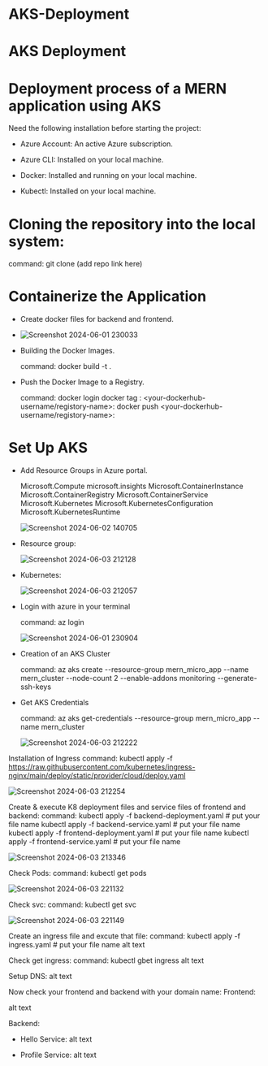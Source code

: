 # AKS-Deployment
# AKS Deployment
# Deployment process of a MERN application using AKS

Need the following installation before starting the project:
- Azure Account: An active Azure subscription.

- Azure CLI: Installed on your local machine.

- Docker: Installed and running on your local machine.

- Kubectl: Installed on your local machine.


# Cloning the repository into the local system:
command: git clone (add repo link here)

# Containerize the Application
- Create docker files for backend and frontend.

- ![Screenshot 2024-06-01 230033](https://github.com/shuklakash1/AKS-Deployment/assets/46483575/38fc50c1-3a25-4e69-8c43-56c2f32be69d)



- Building the Docker Images.

    command: docker build -t <your-image-name> .


- Push the Docker Image to a Registry.

    command: docker login
             docker tag <your-image-name>:<version> <your-dockerhub-username/registory-name>:<version>
             docker push <your-dockerhub-username/registory-name>:<version>

# Set Up AKS
-  Add Resource Groups in Azure portal.

    Microsoft.Compute
    microsoft.insights
    Microsoft.ContainerInstance
    Microsoft.ContainerRegistry
    Microsoft.ContainerService
    Microsoft.Kubernetes
    Microsoft.KubernetesConfiguration
    Microsoft.KubernetesRuntime

   ![Screenshot 2024-06-02 140705](https://github.com/shuklakash1/AKS-Deployment/assets/46483575/8663b11c-b8f9-4e99-b373-22c0a47061e4)


- Resource group:

  ![Screenshot 2024-06-03 212128](https://github.com/shuklakash1/AKS-Deployment/assets/46483575/806a5392-e2f7-4d57-a246-da3f1b790c63)


- Kubernetes:

  ![Screenshot 2024-06-03 212057](https://github.com/shuklakash1/AKS-Deployment/assets/46483575/c7cc1952-7022-47c6-9830-54a934b6db5e)


- Login with azure in your terminal

    command: az login

    ![Screenshot 2024-06-01 230904](https://github.com/shuklakash1/AKS-Deployment/assets/46483575/c7475906-2bcb-4c1c-bc3a-bebb63c49edd)
  

- Creation of an AKS Cluster

    command: az aks create --resource-group mern_micro_app --name mern_cluster --node-count 2 --enable-addons monitoring --generate-ssh-keys

- Get AKS Credentials

    command: az aks get-credentials --resource-group mern_micro_app --name mern_cluster

    ![Screenshot 2024-06-03 212222](https://github.com/shuklakash1/AKS-Deployment/assets/46483575/2b6ab466-7cf9-49da-b5c9-c7268c317c8b)

Installation of Ingress
    command: kubectl apply -f https://raw.githubusercontent.com/kubernetes/ingress-nginx/main/deploy/static/provider/cloud/deploy.yaml

  ![Screenshot 2024-06-03 212254](https://github.com/shuklakash1/AKS-Deployment/assets/46483575/02c43206-a7d5-40f9-8a2b-c1bab1942fa2)


Create & execute K8 deployment files and service files of frontend and backend:
    command: kubectl apply -f backend-deployment.yaml # put your file name 
             kubectl apply -f backend-service.yaml # put your file name 
             kubectl apply -f frontend-deployment.yaml # put your file name 
             kubectl apply -f frontend-service.yaml # put your file name 

   ![Screenshot 2024-06-03 213346](https://github.com/shuklakash1/AKS-Deployment/assets/46483575/a4c14f14-3e48-459e-8748-d80753d56aa7)

   

Check Pods:
    command: kubectl get pods

  ![Screenshot 2024-06-03 221132](https://github.com/shuklakash1/AKS-Deployment/assets/46483575/17fbe9f9-c765-4d28-83ca-84fed267e892)


Check svc:
    command: kubectl get svc

  ![Screenshot 2024-06-03 221149](https://github.com/shuklakash1/AKS-Deployment/assets/46483575/bc9b72d2-ab1b-478b-aaad-6020921e9db0)


Create an ingress file and excute that file:
    command: kubectl apply -f ingress.yaml # put your file name 
alt text

Check get ingress:
    command: kubectl gbet ingress
alt text

Setup DNS:
alt text

Now check your frontend and backend with your domain name:
Frontend:

alt text

Backend:

- Hello Service:
alt text

- Profile Service:
alt text
